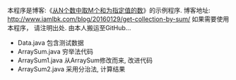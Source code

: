 ﻿本程序是博客:《[从N个数中取M个和为指定值的数][get-collection-by-sum]》的示例程序.
博客地址: http://www.iamlbk.com/blog/20160129/get-collection-by-sum/
如果需要使用本程序， 请注明出处.
由本人搬运至GitHub...
- Data.java 包含测试数据
- ArraySum.java 穷举法代码
- ArraySum1.java 从ArraySum修改而来, 改进代码
- ArraySum2.java 采用分治法, 计算结果

[get-collection-by-sum]: http://www.iamlbk.com/blog/20160129/get-collection-by-sum/
